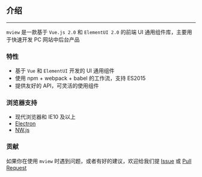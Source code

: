 ## 介绍

----

`mview` 是一款基于 `Vue.js 2.0` 和 `ElementUI 2.0` 的前端 UI 通用组件库，主要用于快速开发 PC 网站中后台产品

### 特性

- 基于 `Vue` 和 `ElementUI` 开发的 UI 通用组件
- 使用 npm + webpack + babel 的工作流，支持 ES2015
- 提供友好的 API，可灵活的使用组件

### 浏览器支持

- 现代浏览器和 IE10 及以上
- [Electron](http://electron.atom.io/)
- [NW.js](http://nwjs.io)


### 贡献

如果你在使用 `mview` 时遇到问题，或者有好的建议，欢迎给我们提 [Issue](https://github.com/ly2011/mview/issues) 或 [Pull Request](https://github.com/ly2011/mview/pulls)